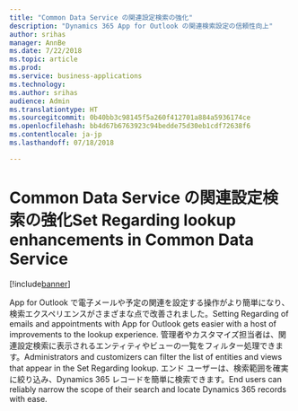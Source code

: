 ```yaml
---
title: "Common Data Service の関連設定検索の強化"
description: "Dynamics 365 App for Outlook の関連検索設定の信頼性向上"
author: srihas
manager: AnnBe
ms.date: 7/22/2018
ms.topic: article
ms.prod: 
ms.service: business-applications
ms.technology: 
ms.author: srihas
audience: Admin
ms.translationtype: HT
ms.sourcegitcommit: 0b40bb3c98145f5a260f412701a884a5936174ce
ms.openlocfilehash: bb4d67b6763923c94bedde75d30eb1cdf72638f6
ms.contentlocale: ja-jp
ms.lasthandoff: 07/18/2018

---
```

# <a name="set-regarding-lookup-enhancements-in-common-data-service"></a><span data-ttu-id="a2ea0-103">Common Data Service の関連設定検索の強化</span><span class="sxs-lookup"><span data-stu-id="a2ea0-103">Set Regarding lookup enhancements in Common Data Service</span></span>


[!include[banner](../../includes/banner.md)]

<span data-ttu-id="a2ea0-104">App for Outlook で電子メールや予定の関連を設定する操作がより簡単になり、検索エクスペリエンスがさまざまな点で改善されました。</span><span class="sxs-lookup"><span data-stu-id="a2ea0-104">Setting Regarding of emails and appointments with App for Outlook gets easier with a host of improvements to the lookup experience.</span></span> <span data-ttu-id="a2ea0-105">管理者やカスタマイズ担当者は、関連設定検索に表示されるエンティティやビューの一覧をフィルター処理できます。</span><span class="sxs-lookup"><span data-stu-id="a2ea0-105">Administrators and customizers can filter the list of entities and views that appear in the Set Regarding lookup.</span></span> <span data-ttu-id="a2ea0-106">エンド ユーザーは、検索範囲を確実に絞り込み、Dynamics 365 レコードを簡単に検索できます。</span><span class="sxs-lookup"><span data-stu-id="a2ea0-106">End users can reliably narrow the scope of their search and locate Dynamics 365 records with ease.</span></span>

